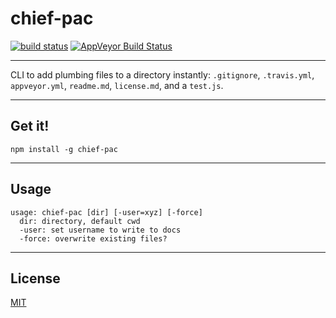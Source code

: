 # chief-pac

[![build status](http://img.shields.io/travis/chiefbiiko/chief-pac.svg?style=flat)](http://travis-ci.org/chiefbiiko/chief-pac) [![AppVeyor Build Status](https://ci.appveyor.com/api/projects/status/github/chiefbiiko/chief-pac?branch=master&svg=true)](https://ci.appveyor.com/project/chiefbiiko/chief-pac)

***

CLI to add plumbing files to a directory instantly: `.gitignore`, `.travis.yml`, `appveyor.yml`, `readme.md`, `license.md`, and a `test.js`.

***

## Get it!

```
npm install -g chief-pac
```

***

## Usage

```
usage: chief-pac [dir] [-user=xyz] [-force]
  dir: directory, default cwd
  -user: set username to write to docs
  -force: overwrite existing files?
```

***

## License

[MIT](./license.md)
